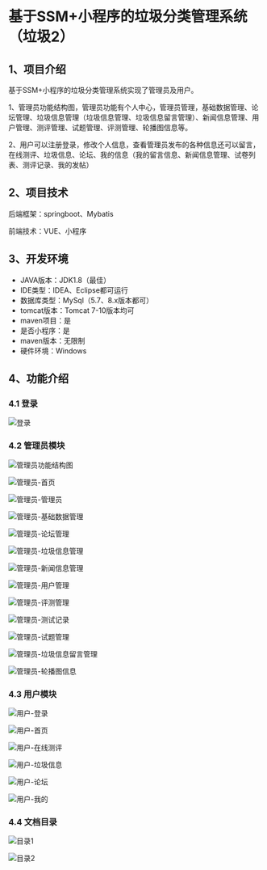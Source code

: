 # 基于SSM+小程序的垃圾分类管理系统（垃圾2）



## 1、项目介绍

基于SSM+小程序的垃圾分类管理系统实现了管理员及用户。

1、管理员功能结构图，管理员功能有个人中心，管理员管理，基础数据管理、论坛管理、垃圾信息管理（垃圾信息管理、垃圾信息留言管理）、新闻信息管理、用户管理、测评管理、试题管理、评测管理、轮播图信息等。

2、用户可以注册登录，修改个人信息，查看管理员发布的各种信息还可以留言，在线测评、垃圾信息、论坛、我的信息（我的留言信息、新闻信息管理、试卷列表、测评记录、我的发帖）

## 2、项目技术

后端框架：springboot、Mybatis

前端技术：VUE、小程序

## 3、开发环境

- JAVA版本：JDK1.8（最佳）
- IDE类型：IDEA、Eclipse都可运行
- 数据库类型：MySql（5.7、8.x版本都可） 
- tomcat版本：Tomcat 7-10版本均可
- maven项目：是
- 是否小程序：是
- maven版本：无限制
- 硬件环境：Windows


## 4、功能介绍

### 4.1 登录

![登录](https://www.codemarket.fun/202407172030860.png)

### 4.2 管理员模块

![管理员功能结构图](https://www.codemarket.fun/202407172030924.png)

![管理员-首页](https://www.codemarket.fun/202407172030822.png)

![管理员-管理员](https://www.codemarket.fun/202407172030934.png)

![管理员-基础数据管理](https://www.codemarket.fun/202407172030932.png)

![管理员-论坛管理](https://www.codemarket.fun/202407172030372.png)

![管理员-垃圾信息管理](https://www.codemarket.fun/202407172030937.png)

![管理员-新闻信息管理](https://www.codemarket.fun/202407172030903.png)

![管理员-用户管理](https://www.codemarket.fun/202407172030013.png)

![管理员-评测管理](https://www.codemarket.fun/202407172030450.png)

![管理员-测试记录](https://www.codemarket.fun/202407172030918.png)

![管理员-试题管理](https://www.codemarket.fun/202407172030538.png)

![管理员-垃圾信息留言管理](https://www.codemarket.fun/202407172030949.png)

![管理员-轮播图信息](https://www.codemarket.fun/202407172030301.png)

### 4.3 用户模块

![用户-登录](https://www.codemarket.fun/202407172031057.png)

![用户-首页](https://www.codemarket.fun/202407172031064.png)

![用户-在线测评](https://www.codemarket.fun/202407172031085.png)

![用户-垃圾信息](https://www.codemarket.fun/202407172031070.png)

![用户-论坛](https://www.codemarket.fun/202407172031068.png)

![用户-我的](https://www.codemarket.fun/202407172031083.png)

### 4.4 文档目录

![目录1](https://www.codemarket.fun/202407172031379.png)

![目录2](https://www.codemarket.fun/202407172031382.png)
